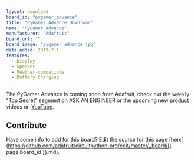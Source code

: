 ```yaml
---
layout: download
board_id: "pygamer_advance"
title: "PyGamer Advance Download"
name: "PyGamer Advance"
manufacturer: "Adafruit"
board_url: ""
board_image: "pygamer_advance.jpg"
date_added: 2019-7-1
features:
  - Display
  - Speaker
  - Feather-compatible
  - Battery Charging
---
```


The PyGamer Advance is coming soon from Adafruit, check out the weekly "Top Secret" segment on ASK AN ENGINEER or the upcoming new product videos on [YouTube](https://www.youtube.com/adafruit).

## Contribute

Have some info to add for this board? Edit the source for this page [here](https://github.com/adafruit/circuitpython-org/edit/master/_board/{{ page.board_id }}.md).
